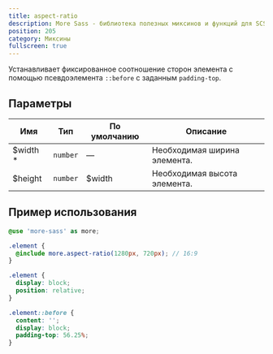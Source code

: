 ```yaml
---
title: aspect-ratio
description: More Sass - библиотека полезных миксинов и функций для SCSS.
position: 205
category: Миксины
fullscreen: true
---
```


Устанавливает фиксированное соотношение сторон элемента с помощью псевдоэлемента `::before` с заданным `padding-top`.

## Параметры

| Имя                                        | Тип      | По умолчанию | Описание                     |
|--------------------------------------------|----------|--------------|------------------------------|
| $width <span class="text-red-600">*</span> | `number` | —            | Необходимая ширина элемента. |
| $height                                    | `number` | $width       | Необходимая высота элемента. |

## Пример использования

<code-group>

  <code-block label="SCSS" active>

  ```scss
  @use 'more-sass' as more;

  .element {
    @include more.aspect-ratio(1280px, 720px); // 16:9
  }
  ```

  </code-block>

  <code-block label="Результат">

  ```css
  .element {
    display: block;
    position: relative;
  }

  .element::before {
    content: '';
    display: block;
    padding-top: 56.25%;
  }
  ```

  </code-block>

</code-group>
